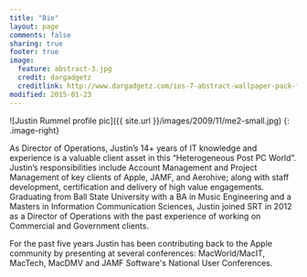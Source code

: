 ```yaml
---
title: "Bio"
layout: page
comments: false
sharing: true
footer: true
image:
  feature: abstract-3.jpg
  credit: dargadgetz
  creditlink: http://www.dargadgetz.com/ios-7-abstract-wallpaper-pack-for-iphone-5-and-ipod-touch-retina/
modified: 2015-01-23
---
```

![Justin Rummel profile pic]({{ site.url }}/images/2009/11/me2-small.jpg)
{: .image-right}

As Director of Operations, Justin’s 14+ years of IT knowledge and experience is a valuable client asset in this “Heterogeneous Post PC World”. Justin’s responsibilities include Account Management and Project Management of key clients of Apple, JAMF, and Aerohive; along with staff development, certification and delivery of high value engagements. Graduating from Ball State University with a BA in Music Engineering and a Masters in Information Communication Sciences, Justin joined SRT in 2012 as a Director of Operations with the past experience of working on Commercial and Government clients.

For the past five years Justin has been contributing back to the Apple community by presenting at several conferences: MacWorld/MacIT, MacTech, MacDMV and JAMF Software's National User Conferences.

